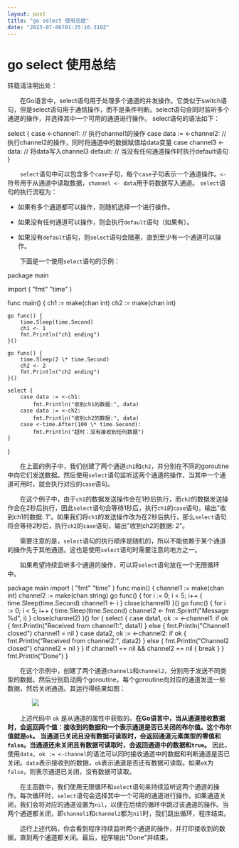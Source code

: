 ```yaml
---
layout: post
title: "go select 使用总结"
date: "2023-07-06T01:25:16.310Z"
---
```

go select 使用总结
==============

转载请注明出处：

　　在Go语言中，select语句用于处理多个通道的并发操作。它类似于switch语句，但是select语句用于通信操作，而不是条件判断。select语句会同时监听多个通道的操作，并选择其中一个可用的通道进行操作。 select语句的语法如下：

select {
    case <-channel1:
        // 执行channel1的操作
    case data := <-channel2:
        // 执行channel2的操作，同时将通道中的数据赋值给data变量
    case channel3 <- data:
        // 将data写入channel3
    default:
        // 当没有任何通道操作时执行default语句
}

　　`select`语句中可以包含多个`case`子句，每个`case`子句表示一个通道操作。`<-`符号用于从通道中读取数据，`channel <- data`用于将数据写入通道。 `select`语句的执行流程为：

*   如果有多个通道都可以操作，则随机选择一个进行操作。
    
*   如果没有任何通道可以操作，则会执行`default`语句（如果有）。
    
*   如果没有`default`语句，则`select`语句会阻塞，直到至少有一个通道可以操作。
    

　　下面是一个使用`select`语句的示例：

package main

import (
    "fmt"
    "time"
)

func main() {
    ch1 :\= make(chan int)
    ch2 :\= make(chan int)

    go func() {
        time.Sleep(time.Second)
        ch1 <- 1
        fmt.Println("ch1 ending")
    }()

    go func() {
        time.Sleep(2 \* time.Second)
        ch2 <- 2
        fmt.Println("ch2 ending")
    }()

    select {
        case data := <-ch1:
            fmt.Println("收到ch1的数据:", data)
        case data := <-ch2:
            fmt.Println("收到ch2的数据:", data)
        case <-time.After(100 \* time.Second):
            fmt.Println("超时：没有接收到任何数据")
    }
}

　　在上面的例子中，我们创建了两个通道`ch1`和`ch2`，并分别在不同的goroutine中向它们发送数据。然后使用`select`语句监听这两个通道的操作，当其中一个通道可用时，就会执行对应的`case`语句。

　　在这个例子中，由于`ch1`的数据发送操作会在1秒后执行，而`ch2`的数据发送操作会在2秒后执行，因此`select`语句会等待1秒后，执行`ch1`的`case`语句，输出"收到ch1的数据: 1"。如果我们将`ch1`的发送操作改为在2秒后执行，那么`select`语句将会等待2秒后，执行`ch2`的`case`语句，输出"收到ch2的数据: 2"。

　　需要注意的是，`select`语句的执行顺序是随机的，所以不能依赖于某个通道的操作先于其他通道。这也是使用`select`语句时需要注意的地方之一。

　　如果希望持续监听多个通道的操作，可以将`select`语句放在一个无限循环中。

package main
import (
    "fmt"
    "time"
)
func main() {
    channel1 :\= make(chan int)
    channel2 :\= make(chan string)
    go func() {
        for i := 0; i < 5; i++ {
            time.Sleep(time.Second)
            channel1 <- i
        }
        close(channel1)
    }()
    go func() {
        for i := 0; i < 5; i++ {
            time.Sleep(time.Second)
            channel2 <- fmt.Sprintf("Message %d", i)
        }
        close(channel2)
    }()
    for {
        select {
        case data1, ok := <-channel1:
            if ok {
                fmt.Println("Received from channel1:", data1)
            } else {
                fmt.Println("Channel1 closed")
                channel1 \= nil
            }
        case data2, ok := <-channel2:
            if ok {
                fmt.Println("Received from channel2:", data2)
            } else {
                fmt.Println("Channel2 closed")
                channel2 \= nil
            }
        }
        if channel1 == nil && channel2 == nil {
            break
        }
    }
    fmt.Println("Done")
}

　　在这个示例中，创建了两个通道`channel1`和`channel2`，分别用于发送不同类型的数据。然后分别启动两个goroutine，每个goroutine向对应的通道发送一些数据，然后关闭通道。其运行得结果如图：

              ![](https://img2023.cnblogs.com/blog/1110857/202307/1110857-20230705231443141-1906159148.png)

　　上述代码中 `ok` 是从通道的属性中获取的。**在Go语言中，当从通道接收数据时，会返回两个值：接收到的数据和一个表示通道是否已关闭的布尔值。这个布尔值就是`ok`。 当通道已关闭且没有数据可读取时，会返回通道元素类型的零值和`false`。当通道还未关闭且有数据可读取时，会返回通道中的数据和`true`。** 因此，使用`data, ok := <-channel`的语法可以同时接收通道中的数据和判断通道是否已关闭。`data`表示接收到的数据，`ok`表示通道是否还有数据可读取。如果`ok`为`false`，则表示通道已关闭，没有数据可读取。

　　在主函数中，我们使用无限循环和`select`语句来持续监听这两个通道的操作。每次循环时，`select`语句会选择其中一个可用的通道进行操作。如果通道关闭，我们会将对应的通道设置为`nil`，以便在后续的循环中跳过该通道的操作。当两个通道都关闭，即`channel1`和`channel2`都为`nil`时，我们跳出循环，程序结束。

　　运行上述代码，你会看到程序持续监听两个通道的操作，并打印接收到的数据，直到两个通道都关闭。最后，程序输出"Done"并结束。